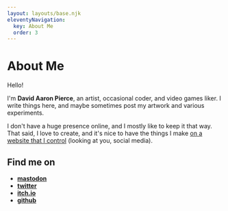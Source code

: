 ```yaml
---
layout: layouts/base.njk
eleventyNavigation:
  key: About Me
  order: 3
---
```

# About Me

Hello!

I'm **David Aaron Pierce**, an artist, occasional coder, and video games liker. I write things here, and maybe sometimes post my artwork and various experiments.

I don't have a huge presence online, and I mostly like to keep it that way. That said, I love to create, and it's nice to have the things I make [on a website that I control](/blog/2023-02-28-building-a-site) (looking at you, social media).

## Find me on

* **[mastodon](https://mastodon.social/@dapierce)**
* **[twitter](https://twitter.com/da_pierce)**
* **[itch.io](https://dapierce.itch.io)**
* **[github](https://github.com/dapierce)**
